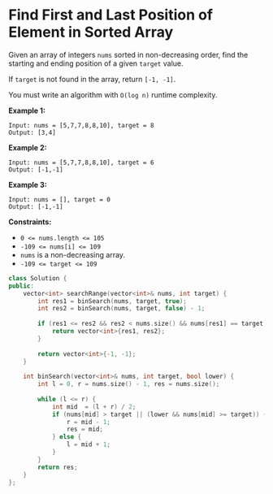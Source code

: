 # Find First and Last Position of Element in Sorted Array

Given an array of integers `nums` sorted in non-decreasing order, find the starting and ending position of a given `target` value.

If `target` is not found in the array, return `[-1, -1]`.

You must write an algorithm with `O(log n)` runtime complexity.

 

**Example 1:**

```
Input: nums = [5,7,7,8,8,10], target = 8
Output: [3,4]
```

**Example 2:**

```
Input: nums = [5,7,7,8,8,10], target = 6
Output: [-1,-1]
```

**Example 3:**

```
Input: nums = [], target = 0
Output: [-1,-1]
```

 

**Constraints:**

- `0 <= nums.length <= 105`
- `-109 <= nums[i] <= 109`
- `nums` is a non-decreasing array.
- `-109 <= target <= 109`

```c++
class Solution {
public:
    vector<int> searchRange(vector<int>& nums, int target) {
        int res1 = binSearch(nums, target, true);
        int res2 = binSearch(nums, target, false) - 1;
        
        if (res1 <= res2 && res2 < nums.size() && nums[res1] == target && nums[res2] == target) {
            return vector<int>{res1, res2};
        }
        
        return vector<int>{-1, -1};
    }
    
    int binSearch(vector<int>& nums, int target, bool lower) {
        int l = 0, r = nums.size() - 1, res = nums.size();
        
        while (l <= r) {
            int mid  = (l + r) / 2;
            if (nums[mid] > target || (lower && nums[mid] >= target)) {
                r = mid - 1;
                res = mid;
            } else {
                l = mid + 1;
            }
        }
        return res;
    }
};
```

